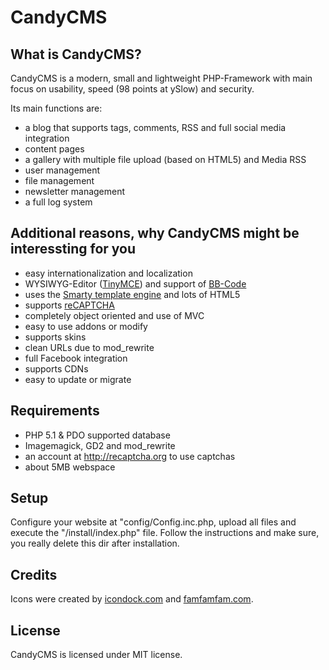 CandyCMS
========================================================================================================================

What is CandyCMS?
------------------------------------------------------------------------------------------------------------------------

CandyCMS is a modern, small and lightweight PHP-Framework with main focus on usability, speed (98 points at ySlow) and security.

Its main functions are:

- a blog that supports tags, comments, RSS and full social media integration
- content pages
- a gallery with multiple file upload (based on HTML5) and Media RSS
- user management
- file management
- newsletter management
- a full log system


Additional reasons, why CandyCMS might be interessting for you
------------------------------------------------------------------------------------------------------------------------
- easy internationalization and localization
- WYSIWYG-Editor ([TinyMCE](http://tinymce.moxiecode.com/)) and support of [BB-Code](https://github.com/marcoraddatz/candyCMS/wiki/BBCode)
- uses the [Smarty template engine](http://smarty.org) and lots of HTML5
- supports [reCAPTCHA](http://recaptcha.org)
- completely object oriented and use of MVC
- easy to use addons or modify
- supports skins
- clean URLs due to mod_rewrite
- full Facebook integration
- supports CDNs
- easy to update or migrate


Requirements
------------------------------------------------------------------------------------------------------------------------
- PHP 5.1 & PDO supported database
- Imagemagick, GD2 and mod_rewrite
- an account at http://recaptcha.org to use captchas
- about 5MB webspace


Setup
------------------------------------------------------------------------------------------------------------------------
Configure your website at "config/Config.inc.php, upload all files and execute the "/install/index.php" file.
Follow the instructions and make sure, you really delete this dir after installation.


Credits
------------------------------------------------------------------------------------------------------------------------
Icons were created by [icondock.com](http://icondock.com) and [famfamfam.com](http://famfamfam.com).


License
------------------------------------------------------------------------------------------------------------------------
CandyCMS is licensed under MIT license.